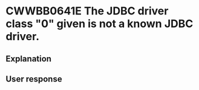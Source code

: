 # CWWBB0641E The JDBC driver class "0" given is not a known JDBC driver.

## Explanation

## User response